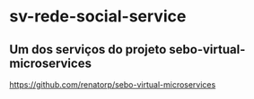 # sv-rede-social-service

## Um dos serviços do projeto sebo-virtual-microservices
https://github.com/renatorp/sebo-virtual-microservices
